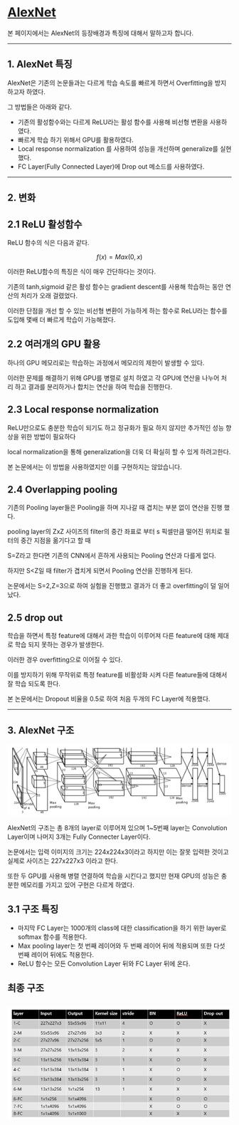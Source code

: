 # [AlexNet](https://proceedings.neurips.cc/paper/2012/file/c399862d3b9d6b76c8436e924a68c45b-Paper.pdf)
본 페이지에서는 AlexNet의 등장배경과 특징에 대해서 말하고자 합니다.

---
## 1. AlexNet 특징
AlexNet은 기존의 논문들과는 다르게 학습 속도를 빠르게 하면서 Overfitting을 방지 하고자 하였다.

그 방법들은 아래와 같다.

- 기존의 활성함수와는 다르게 ReLU라는 활성 함수를 사용해 비선형 변환을 사용하였다.
- 빠르게 학습 하기 위해서 GPU를 활용하였다.
- Local response normalization 를 사용하여 성능을 개선하며 generalize를 실현했다.
- FC Layer(Fully Connected Layer)에 Drop out 메소드를 사용하였다.

---
## 2. 변화

## 2.1 ReLU 활성함수
ReLU 함수의 식은 다음과 같다.

$$
f(x)=Max(0,x)
$$

이러한 ReLU함수의 특징은 식이 매우 간단하다는 것이다.

기존의 tanh,sigmoid 같은 활성 함수는 gradient descent를 사용해 학습하는 동안 연산의 처리가 오래 걸렸었다.

이러한 단점을 개선 할 수 있는 비선형 변환이 가능하게 하는 함수로 ReLU라는 함수를 도입해 몇배 더 빠르게 학습이 가능해졌다.

## 2.2 여러개의 GPU 활용
하나의 GPU 메모리로는 학습하는 과정에서 메모리의 제한이 발생할 수 있다.

이러한 문제를 해결하기 위해 GPU를 병렬로 설치 하였고 각 GPU에 연산을 나누어 처리 하고 결과를 분리하거나 합치는 연산을 하여 학습을 진행한다.

## 2.3 Local response normalization
ReLU만으로도 충분한 학습이 되기도 하고 정규화가 필요 하지 않지만  추가적인 성능 향상을 위한 방법이 필요하다

local normalization을 통해 generalization을 더욱 더 확실히 할 수 있게 하려고한다.

본 논문에서는 이 방법을 사용하였지만 이를 구현하지는 않았습니다.

## 2.4 Overlapping pooling
기존의 Pooling layer들은 Pooling을 하며 지나갈 때 겹치는 부분 없이 연산을 진행 했다.

pooling layer의 ZxZ 사이즈의 filter의 중간 좌표로 부터 s 픽셀만큼 떨어진 위치로 필터의 중간 지점을 옮기다고 할 때

S=Z라고 한다면 기존의 CNN에서 흔하게 사용되는 Pooling 연산과 다를게 없다.

하지만 S<Z일 때 filter가 겹치게 되면서 Pooling 연산을 진행하게 된다.

논문에서는 S=2,Z=3으로 하여 실험을 진행했고 결과가 더 좋고 overfitting이 덜 일어났다.

## 2.5 drop out
학습을 하면서 특정 feature에 대해서 과한 학습이 이루어져 다른 feature에 대해 제대로 학습 되지 못하는 경우가 발생한다.

이러한 경우 overfitting으로 이어질 수 있다.

이를 방지하기 위해 무작위로 특정 feature를 비활성화 시켜 다른 feature들에 대해서 잘 학습 되도록 한다.

본 논문에서는 Dropout 비율을 0.5로 하여 처음 두개의 FC Layer에 적용했다.

---

## 3. AlexNet 구조

![1](./img/fig2.PNG)

AlexNet의 구조는 총 8개의 layer로 이루어져 있으며 1~5번째 layer는 Convolution Layer이며 나머지 3개는 Fully Connecter Layer이다.

논문에서는 입력 이미지의 크기는 224x224x3이라고 하지만 이는 잘못 입력한 것이고 실제로 사이즈는 227x227x3 이라고 한다.

또한 두 GPU를 사용해 병렬 연결하여 학습을 시킨다고 했지만 현재 GPU의 성능은 충분한 메모리를 가지고 있어 구현은 다르게 하였다.


## 3.1 구조 특징


- 마지막 FC Layer는 1000개의 class에 대한 classification을 하기 위한 layer로 softmax 함수를 적용한다.
- Max pooling layer는 첫 번째 레이어와 두 번째 레이어 뒤에 적용되며 또한 다섯 번째 레이어 뒤에도 적용한다.
- ReLU 함수는 모든 Convolution Layer 뒤와 FC Layer 뒤에 온다.

## 최종 구조

![2](./img/addition.PNG)
---
